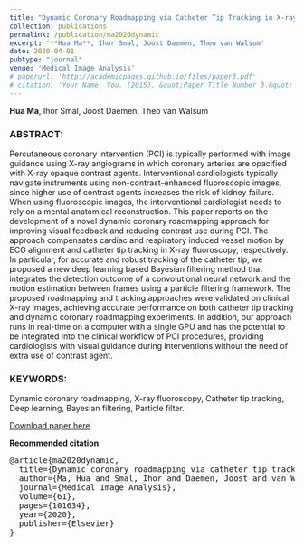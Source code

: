```yaml
---
title: "Dynamic Coronary Roadmapping via Catheter Tip Tracking in X-ray Fluoroscopy with Deep Learning based Bayesian Filtering"
collection: publications
permalink: /publication/ma2020dynamic
excerpt: '**Hua Ma**, Ihor Smal, Joost Daemen, Theo van Walsum'
date: 2020-04-01
pubtype: "journal"
venue: 'Medical Image Analysis'
# paperurl: 'http://academicpages.github.io/files/paper3.pdf'
# citation: 'Your Name, You. (2015). &quot;Paper Title Number 3.&quot; <i>Journal 1</i>. 1(3).'
---
```

**Hua Ma**, Ihor Smal, Joost Daemen, Theo van Walsum

### ABSTRACT:

Percutaneous coronary intervention (PCI) is typically performed with image guidance using X-ray angiograms in which coronary arteries are opacified with X-ray opaque contrast agents. Interventional cardiologists typically navigate instruments using non-contrast-enhanced fluoroscopic images, since higher use of contrast agents increases the risk of kidney failure. When using fluoroscopic images, the interventional cardiologist needs to rely on a mental anatomical reconstruction. This paper reports on the development of a novel dynamic coronary roadmapping approach for improving visual feedback and reducing contrast use during PCI. The approach compensates cardiac and respiratory induced vessel motion by ECG alignment and catheter tip tracking in X-ray fluoroscopy, respectively. In particular, for accurate and robust tracking of the catheter tip, we proposed a new deep learning based Bayesian filtering method that integrates the detection outcome of a convolutional neural network and the motion estimation between frames using a particle filtering framework. The proposed roadmapping and tracking approaches were validated on clinical X-ray images, achieving accurate performance on both catheter tip tracking and dynamic coronary roadmapping experiments. In addition, our approach runs in real-time on a computer with a single GPU and has the potential to be integrated into the clinical workflow of PCI procedures, providing cardiologists with visual guidance during interventions without the need of extra use of contrast agent.

### KEYWORDS:

Dynamic coronary roadmapping, X-ray fluoroscopy, Catheter tip tracking, Deep learning, Bayesian filtering, Particle filter.

[Download paper here](https://arxiv.org/pdf/2001.03801.pdf)

**Recommended citation**

<pre>
@article{ma2020dynamic,
  title={Dynamic coronary roadmapping via catheter tip tracking in X-ray fluoroscopy with deep learning based Bayesian filtering},
  author={Ma, Hua and Smal, Ihor and Daemen, Joost and van Walsum, Theo},
  journal={Medical Image Analysis},
  volume={61},
  pages={101634},
  year={2020},
  publisher={Elsevier}
}
</pre>